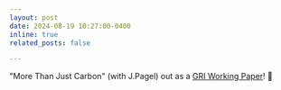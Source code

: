 ```yaml
---
layout: post
date: 2024-08-19 10:27:00-0400
inline: true
related_posts: false

---
```


"More Than Just Carbon" (with J.Pagel) out as a [GRI Working Paper](https://www.lse.ac.uk/granthaminstitute/publication/more-than-just-carbon-the-socioeconomic-co-benefits-of-large-scale-tree-planting/)! 🚀 